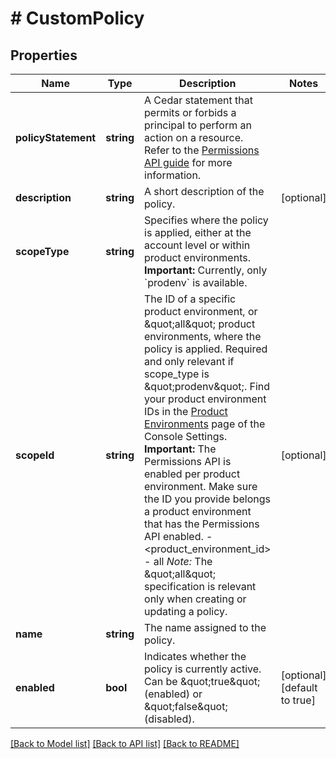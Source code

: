 # # CustomPolicy

## Properties

| Name        | Type          | Description   | Notes         |
|------------ | ------------- | ------------- | ------------- |
| **policyStatement** | **string** | A Cedar statement that permits or forbids a principal to perform an action on a resource. Refer to the [Permissions API guide](permissions_api_guide) for more information. | |
| **description** | **string** | A short description of the policy. | [optional] |
| **scopeType** | **string** | Specifies where the policy is applied, either at the account level or within product environments.  **Important:** Currently, only &#x60;prodenv&#x60; is available. | |
| **scopeId** | **string** | The ID of a specific product environment, or \&quot;all\&quot; product environments, where the policy is applied. Required and only relevant if scope_type is \&quot;prodenv\&quot;. Find your product environment IDs in the [Product Environments](https://console.cloudinary.com/settings/product-environments) page of the Console Settings.  **Important:** The Permissions API is enabled per product environment. Make sure the ID you provide belongs a product environment that has the Permissions API enabled.  - &lt;product_environment_id&gt;  - all  *Note:* The \&quot;all\&quot; specification is relevant only when creating or updating a policy. | [optional] |
| **name** | **string** | The name assigned to the policy. | |
| **enabled** | **bool** | Indicates whether the policy is currently active. Can be \&quot;true\&quot; (enabled) or \&quot;false\&quot; (disabled). | [optional] [default to true] |

[[Back to Model list]](../../README.md#models)
[[Back to API list]](../../README.md#api-endpoints)
[[Back to README]](../../README.md)
